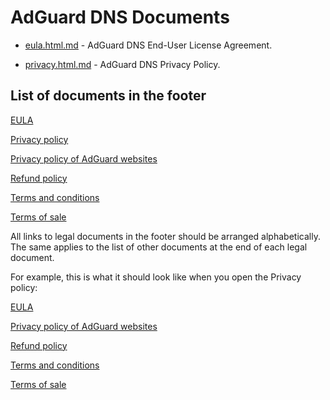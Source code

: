 
# AdGuard DNS Documents

- [eula.html.md](eula.html.md) - AdGuard DNS End-User License Agreement.

- [privacy.html.md](eula.html.md) - AdGuard DNS Privacy Policy.

## List of documents in the footer

[EULA](eula.html.md)

[Privacy policy](eula.html.md)

[Privacy policy of AdGuard websites](adguard.com/website-privacy.html.md)

[Refund policy](https://adguard.com/en/terms-of-sale.html)

[Terms and conditions](https://adguard.com/en/terms-and-conditions.html)

[Terms of sale](https://adguard.com/en/terms-of-sale.html)

All links to legal documents in the footer should be arranged alphabetically. The same applies to the list of other documents at the end of each legal document.

For example, this is what it should look like when you open the Privacy policy:

[EULA](eula.html.md)

[Privacy policy of AdGuard websites](adguard.com/website-privacy.html.md)

[Refund policy](https://adguard.com/en/terms-of-sale.html)

[Terms and conditions](https://adguard.com/en/terms-and-conditions.html)

[Terms of sale](https://adguard.com/en/terms-of-sale.html)
